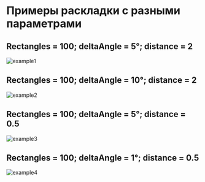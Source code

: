 ﻿# Примеры раскладки с разными параметрами
## Rectangles = 100; deltaAngle = 5°; distance = 2
![example1](https://github.com/tripples25/tdd/blob/a88bb7efcb5593f96ea70e8f35a4eabfcccb00a0/TagsCloudVisualization/layoutImages/angle%205%20distance%202.png?raw=true)
## Rectangles = 100; deltaAngle = 10°; distance = 2
![example2](https://github.com/tripples25/tdd/blob/a88bb7efcb5593f96ea70e8f35a4eabfcccb00a0/TagsCloudVisualization/layoutImages/angle%2010%20distance%202.png?raw=true)
## Rectangles = 100; deltaAngle = 5°; distance = 0.5
![example3](https://github.com/tripples25/tdd/blob/a88bb7efcb5593f96ea70e8f35a4eabfcccb00a0/TagsCloudVisualization/layoutImages/angle%205%20distance%200.5.png?raw=true)
## Rectangles = 100; deltaAngle = 1°; distance = 0.5
![example4](https://github.com/tripples25/tdd/blob/a88bb7efcb5593f96ea70e8f35a4eabfcccb00a0/TagsCloudVisualization/layoutImages/angle%201%20distance%200.5.png?raw=true)